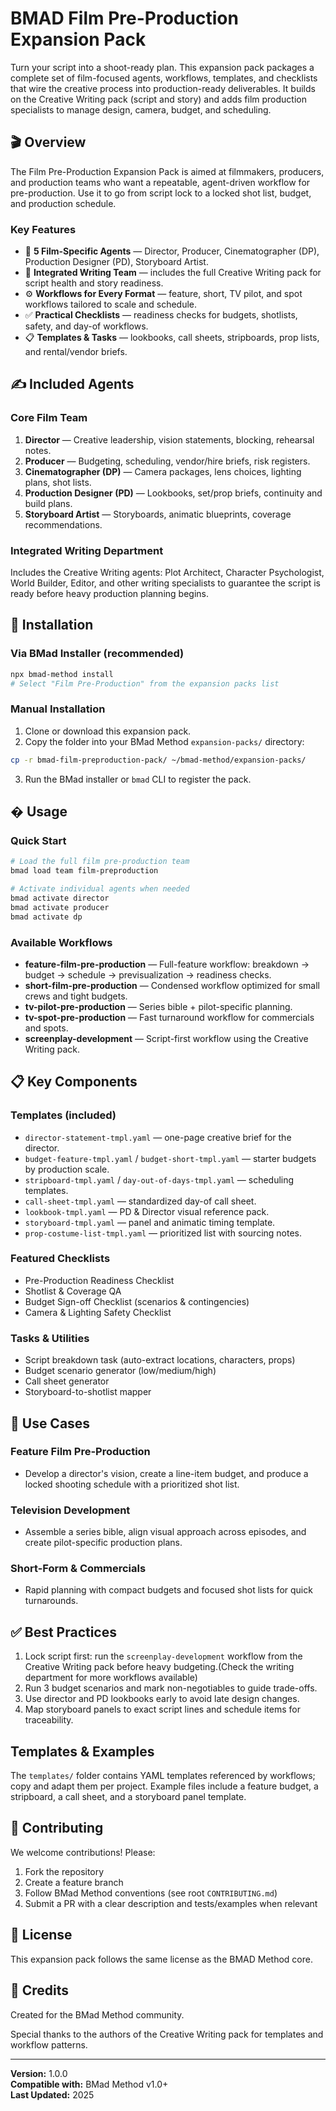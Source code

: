 # BMAD Film Pre-Production Expansion Pack

Turn your script into a shoot-ready plan. This expansion pack packages a complete set of film-focused agents, workflows, templates, and checklists that wire the creative process into production-ready deliverables. It builds on the Creative Writing pack (script and story) and adds film production specialists to manage design, camera, budget, and scheduling.

## 🎬 Overview

The Film Pre-Production Expansion Pack is aimed at filmmakers, producers, and production teams who want a repeatable, agent-driven workflow for pre-production. Use it to go from script lock to a locked shot list, budget, and production schedule.

### Key Features

- 🤖 **5 Film-Specific Agents** — Director, Producer, Cinematographer (DP), Production Designer (PD), Storyboard Artist.
- 📝 **Integrated Writing Team** — includes the full Creative Writing pack for script health and story readiness.
- ⚙️ **Workflows for Every Format** — feature, short, TV pilot, and spot workflows tailored to scale and schedule.
- ✅ **Practical Checklists** — readiness checks for budgets, shotlists, safety, and day-of workflows.
- 📋 **Templates & Tasks** — lookbooks, call sheets, stripboards, prop lists, and rental/vendor briefs.

## ✍️ Included Agents

### Core Film Team
1. **Director** — Creative leadership, vision statements, blocking, rehearsal notes.
2. **Producer** — Budgeting, scheduling, vendor/hire briefs, risk registers.
3. **Cinematographer (DP)** — Camera packages, lens choices, lighting plans, shot lists.
4. **Production Designer (PD)** — Lookbooks, set/prop briefs, continuity and build plans.
5. **Storyboard Artist** — Storyboards, animatic blueprints, coverage recommendations.

### Integrated Writing Department
Includes the Creative Writing agents: Plot Architect, Character Psychologist, World Builder, Editor, and other writing specialists to guarantee the script is ready before heavy production planning begins.

## 🚀 Installation

### Via BMad Installer (recommended)

```bash
npx bmad-method install
# Select "Film Pre-Production" from the expansion packs list
```

### Manual Installation

1. Clone or download this expansion pack.
2. Copy the folder into your BMad Method `expansion-packs/` directory:

```bash
cp -r bmad-film-preproduction-pack/ ~/bmad-method/expansion-packs/
```

3. Run the BMad installer or `bmad` CLI to register the pack.

## � Usage

### Quick Start

```bash
# Load the full film pre-production team
bmad load team film-preproduction

# Activate individual agents when needed
bmad activate director
bmad activate producer
bmad activate dp
```

### Available Workflows

- **feature-film-pre-production** — Full-feature workflow: breakdown → budget → schedule → previsualization → readiness checks.
- **short-film-pre-production** — Condensed workflow optimized for small crews and tight budgets.
- **tv-pilot-pre-production** — Series bible + pilot-specific planning.
- **tv-spot-pre-production** — Fast turnaround workflow for commercials and spots.
- **screenplay-development** — Script-first workflow using the Creative Writing pack.

## 📋 Key Components

### Templates (included)
- `director-statement-tmpl.yaml` — one-page creative brief for the director.
- `budget-feature-tmpl.yaml` / `budget-short-tmpl.yaml` — starter budgets by production scale.
- `stripboard-tmpl.yaml` / `day-out-of-days-tmpl.yaml` — scheduling templates.
- `call-sheet-tmpl.yaml` — standardized day-of call sheet.
- `lookbook-tmpl.yaml` — PD & Director visual reference pack.
- `storyboard-tmpl.yaml` — panel and animatic timing template.
- `prop-costume-list-tmpl.yaml` — prioritized list with sourcing notes.

### Featured Checklists
- Pre-Production Readiness Checklist
- Shotlist & Coverage QA
- Budget Sign-off Checklist (scenarios & contingencies)
- Camera & Lighting Safety Checklist

### Tasks & Utilities
- Script breakdown task (auto-extract locations, characters, props)
- Budget scenario generator (low/medium/high)
- Call sheet generator
- Storyboard-to-shotlist mapper

## 🎯 Use Cases

### Feature Film Pre-Production
- Develop a director's vision, create a line-item budget, and produce a locked shooting schedule with a prioritized shot list.

### Television Development
- Assemble a series bible, align visual approach across episodes, and create pilot-specific production plans.

### Short-Form & Commercials
- Rapid planning with compact budgets and focused shot lists for quick turnarounds.

## ✅ Best Practices

1. Lock script first: run the `screenplay-development` workflow from the Creative Writing pack before heavy budgeting.(Check the writing department for more workflows available)
2. Run 3 budget scenarios and mark non-negotiables to guide trade-offs.
3. Use director and PD lookbooks early to avoid late design changes.
4. Map storyboard panels to exact script lines and schedule items for traceability.

## Templates & Examples

The `templates/` folder contains YAML templates referenced by workflows; copy and adapt them per project. Example files include a feature budget, a stripboard, a call sheet, and a storyboard panel template.

## 🤝 Contributing

We welcome contributions! Please:

1. Fork the repository
2. Create a feature branch
3. Follow BMad Method conventions (see root `CONTRIBUTING.md`)
4. Submit a PR with a clear description and tests/examples when relevant

## 📄 License

This expansion pack follows the same license as the BMAD Method core.

## 🙏 Credits

Created for the BMad Method community.

Special thanks to the authors of the Creative Writing pack for templates and workflow patterns.

---

**Version:** 1.0.0  
**Compatible with:** BMad Method v1.0+  
**Last Updated:** 2025
